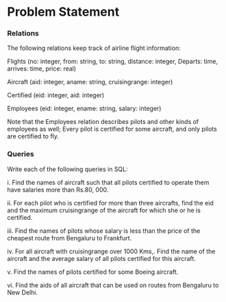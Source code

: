 Problem Statement
=================

### Relations

The following relations keep track of airline flight information:

Flights (no: integer, from: string, to: string, distance: integer, Departs: time, arrives: time, price: real)

Aircraft (aid: integer, aname: string, cruisingrange: integer)

Certified (eid: integer, aid: integer)

Employees (eid: integer, ename: string, salary: integer)


Note that the Employees relation describes pilots and other kinds of employees as well; Every pilot is certified 
for some aircraft, and only pilots are certified to fly.

### Queries

Write each of the following queries in SQL:

i. Find the names of aircraft such that all pilots certified to operate them have salaries more than Rs.80, 000.

ii. For each pilot who is certified for more than three aircrafts, find the eid and the maximum cruisingrange of 
the aircraft for which she or he is certified.

iii. Find the names of pilots whose salary is less than the price of the cheapest route from Bengaluru to Frankfurt.

iv. For all aircraft with cruisingrange over 1000 Kms,. Find the name of the aircraft and the average salary of all 
pilots certified for this aircraft.

v. Find the names of pilots certified for some Boeing aircraft.

vi. Find the aids of all aircraft that can be used on routes from Bengaluru to New Delhi.




